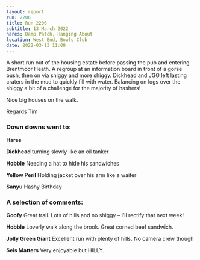 ```yaml
---
layout: report
run: 2206
title: Run 2206
subtitle: 13 March 2022
hares: Damp Patch, Hanging About
location: West End, Bowls Club
date: 2022-03-13 11:00
---
```


A short run out of the housing estate before passing the pub and entering Brentmoor Heath. A regroup at an information board in front of a gorse bush, then on via shiggy and more shiggy. Dickhead and JGG left lasting craters in the mud to quickly fill with water. Balancing on logs over the shiggy a bit of a challenge for the majority of hashers!

Nice big houses on the walk.

Regards Tim

### Down downs went to:

__Hares__

__Dickhead__  turning slowly like an oil tanker

__Hobble__  Needing a hat to hide his sandwiches

__Yellow Peril__ Holding jacket over his arm like a waiter

__Sanyu__ Hashy Birthday


### A selection of comments:


__Goofy__ Great trail. Lots of hills and no shiggy – I’ll rectify that next week!

__Hobble__ Loverly walk along the brook. Great corned beef sandwich.

__Jolly Green Giant__ Excellent run with plenty of hills. No camera crew though

__Seis Matters__ Very enjoyable but HILLY.


